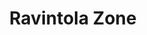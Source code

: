 ---
title: Ravintola Zone
ravintola: ye
ruka: ye
slug: https://rukapalvelu.fi/ravintolazone/
kuvaus: Legendaarinen tunturiravintola Zone on viihdyttänyt asiakkaita Rukalla jo yli 20 vuotta!
update: 2022-02-11-11:49
image01: ../images/arctic-hotel-zone.jpg
---